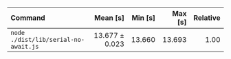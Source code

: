 | Command | Mean [s] | Min [s] | Max [s] | Relative |
|:---|---:|---:|---:|---:|
| `node ./dist/lib/serial-no-await.js` | 13.677 ± 0.023 | 13.660 | 13.693 | 1.00 |
